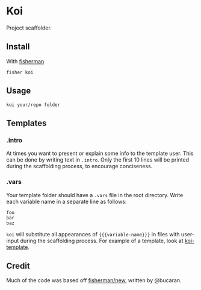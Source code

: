 [travis-link]: https://travis-ci.org/fisherman/fisherman
[travis-badge]: https://img.shields.io/travis/fisherman/fisherman.svg

# Koi

Project scaffolder.

## Install

With [fisherman]

```
fisher koi
```

## Usage

```
koi your/repo folder
```

## Templates
### .intro

At times you want to present or explain some info to the template user. This can be done by writing text in `.intro`. Only the first 10 lines will be printed during the scaffolding process, to encourage conciseness.

### .vars
Your template folder should have a `.vars` file in the root directory. Write each variable name in a separate line as follows:

```
foo
bar
baz
```

`koi` will substitute all appearances of `{{{variable-name}}}` in files with user-input during the scaffolding process. For example of a template, look at [koi-template].

## Credit

Much of the code was based off [fisherman/new], written by @bucaran.

[slack-link]: https://fisherman-wharf.herokuapp.com
[slack-badge]: https://fisherman-wharf.herokuapp.com/badge.svg
[fisherman]: https://github.com/fisherman/fisherman

[fisherman/new]:https://github.com/fisherman/new
[koi-template]: https://github.com/jethrokuan/koi-template
